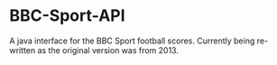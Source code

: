 BBC-Sport-API
=============

A java interface for the BBC Sport football scores. 
Currently being re-written as the original version was from 2013. 
